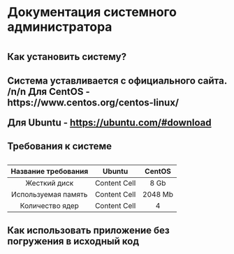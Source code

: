 <h1> Документация системного администратора <h1>
<h2> Как установить систему?<h2>
  Система уставливается с официального сайта. /n/n
  Для CentOS - https://www.centos.org/centos-linux/

  Для Ubuntu - https://ubuntu.com/#download
<h2> Требования к системе <h2>

|Название требования | Ubuntu  | CentOS |
|:-------------:| :-------------: | :-------------: |
|Жесткий диск| Content Cell  | 8 Gb  |
|Используемая память| Content Cell  | 2048 Mb  |
|Количество ядер| Content Cell  | 4 |



<h2> Как использовать приложение без погружения в исходный код
  
  
